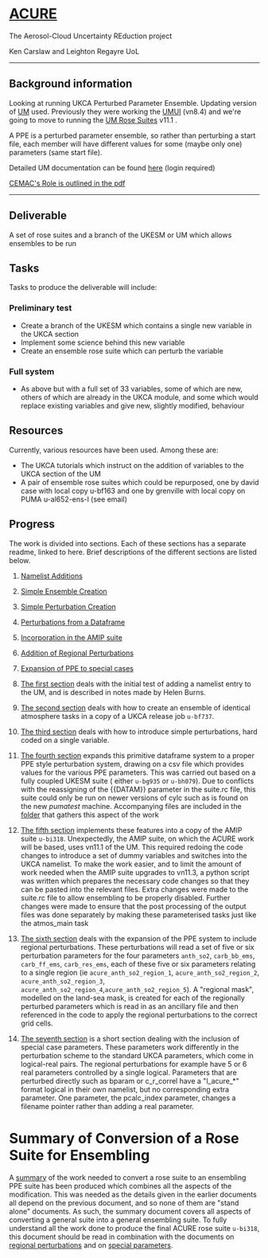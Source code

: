 # [ACURE](https://gtr.ukri.org/projects?ref=NE%2FP013406%2F1) #

The Aerosol-Cloud Uncertainty REduction project

Ken Carslaw and Leighton Regayre UoL

<hr>

## Background information ##

Looking at running UKCA Perturbed Parameter Ensemble. Updating version of [UM](http://cms.ncas.ac.uk/wiki/UM) used. Previously they were working the [UMUI](http://cms.ncas.ac.uk/wiki/UM/RunningUMOnArcher) (vn8.4) and we're going
to move to running the [UM Rose Suites](http://cms.ncas.ac.uk/wiki/RoseCylc) v11.1 .

A PPE is a perturbed parameter ensemble, so rather than perturbing a
start file, each member will have different values for some (maybe
only one) parameters (same start file).

Detailed UM documentation can be found [here](https://code.metoffice.gov.uk/doc/um/latest/umdp.html) (login required)

[CEMAC's Role is outlined in the pdf](CEMAC_priorities_for_ACURE_v2_1-1.pdf)

<hr>

## Deliverable

A set of rose suites and a branch of the UKESM or UM which allows ensembles to be run

## Tasks

Tasks to produce the deliverable will include:

### Preliminary test
* Create a branch of the UKESM which contains a single new variable in the UKCA section
* Implement some science behind this new variable
* Create an ensemble rose suite which can perturb the variable

### Full system
* As above but with a full set of 33 variables, some of which are new, others of which are already in the UKCA module, and some which would replace existing variables and give new, slightly modified, behaviour

## Resources

Currently, various resources have been used. Among these are:

* The UKCA tutorials which instruct on the addition of variables to the UKCA section of the UM
* A pair of ensemble rose suites which could be repurposed, one by david case with local copy u-bf163 and one by grenville with local copy on PUMA u-al652-ens-l (see email)

## Progress

The work is divided into sections. Each of these sections has a separate readme, linked to here. Brief descriptions of the different sections are listed below.

1. [Namelist Additions](ACURE-Namelist-Test/Notes_by_HB.md)
2. [Simple Ensemble Creation](Ensemble_Generation_1/Part1-Create_Ensemble.md)
3. [Simple Perturbation Creation](Ensemble_Generation_1/Part2-Add_A_Perturbation.md)
4. [Perturbations from a Dataframe](Ensemble_Generation_2/Part3-Extended_to_dataframe.md)
5. [Incorporation in the AMIP suite](Ensemble_Generation_3/Part4-Implement_In_AMIP.md)
6. [Addition of Regional Perturbations](Regional_Perturbation/Regional_Perturbations.md)
7. [Expansion of PPE to special cases](Regional_Perturbation/Special_Case_Parameters.md)


1. [The first section](ACURE-Namelist-Test/Notes_by_HB.md) deals with the initial test of adding a namelist entry to the UM, and is described in notes made by Helen Burns.
2. [The second section](Ensemble_Generation_1/Part1-Create_Ensemble.md) deals with how to create an ensemble of identical atmosphere tasks in a copy of a UKCA release job `u-bf737`.
3. [The third section](Ensemble_Generation_1/Part2-Add_A_Perturbation.md) deals with how to introduce simple perturbations, hard coded on a single variable.
4. [The fourth section](Ensemble_Generation_2/Part3-Extended_to_dataframe.md) expands this primitive dataframe system to a proper PPE style perturbation system, drawing on a csv file which provides values for the various PPE parameters. This was carried out based on a fully coupled UKESM suite ( either `u-bg935` or `u-bh079`). Due to conflicts with the reassigning of the {{DATAM}} parameter in the suite.rc file, this suite could only be run on newer versions of cylc such as is found on the new *pumatest* machine. Accompanying files are included in the [folder](Ensemble_Generation_2) that gathers this aspect of the work
5. [The fifth section](Ensemble_Generation_3/Part4-Implement_In_AMIP.md) implements these features into a copy of the AMIP suite `u-bi318`. Unexpectedly, the AMIP suite, on which the ACURE work will be based, uses vn11.1 of the UM. This required redoing the code changes to introduce a set of dummy variables and switches into the UKCA namelist. To make the work easier, and to limit the amount of work needed when the AMIP suite upgrades to vn11.3, a python script was written which prepares the necessary code changes so that they can be pasted into the relevant files. Extra changes were made to the suite.rc file to allow ensembling to be properly disabled. Further changes were made to ensure that the post processing of the output files was done separately by making these parameterised tasks just like the atmos_main task
6. [The sixth section](Regional_Perturbation/Regional_Perturbations.md) deals with the expansion of the PPE system to include regional perturbations. These perturbations will read a set of five or six perturbation parameters for the four parameters `anth_so2`, `carb_bb_ems`, `carb_ff_ems`, `carb_res_ems`, each of these five or six parameters relating to a single region (ie `acure_anth_so2_region_1`, `acure_anth_so2_region_2`, `acure_anth_so2_region_3`, `acure_anth_so2_region_4`,`acure_anth_so2_region_5`). A "regional mask", modelled on the land-sea mask, is created for each of the regionally perturbed parameters which is read in as an ancillary file and then referenced in the code to apply the regional perturbations to the correct grid cells.
7. [The seventh section](Regional_Perturbation/Special_Case_Parameters.md) is a short section dealing with the inclusion of special case parameters. These parameters work differently in the perturbation scheme to the standard UKCA parameters, which come in logical-real pairs. The regional perturbations for example have 5 or 6 real parameters controlled by a single logical. Parameters that are perturbed directly such as bparam or c_r_correl have a "l_acure_*" format logical in their own namelist, but no corresponding extra parameter. One parameter, the pcalc_index parameter, changes a filename pointer rather than adding a real parameter.

# Summary of Conversion of a Rose Suite for Ensembling

A [summary](rose_suite_doc.md) of the work needed to convert a rose suite to an ensembling PPE suite has been produced which combines all the aspects of the modification. This was needed as the details given in the earlier documents all depend on the previous document, and so none of them are "stand alone" documents. As such, the summary document covers all aspects of converting a general suite into a general ensembling suite. To fully understand all the work done to produce the final ACURE rose suite `u-bi318`, this document should be read in combination with the documents on [regional perturbations](Regional_Perturbation/Regional_Perturbations.md) and on [special parameters](Regional_Perturbation/Special_Case_Parameters.md).
